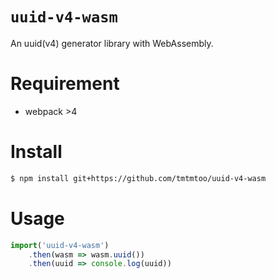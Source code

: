 # `uuid-v4-wasm`
An uuid(v4) generator library with WebAssembly.

# Requirement
- webpack >4

# Install
```sh
$ npm install git+https://github.com/tmtmtoo/uuid-v4-wasm
```

# Usage
```js
import('uuid-v4-wasm')
    .then(wasm => wasm.uuid())
    .then(uuid => console.log(uuid))
```